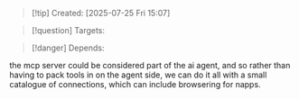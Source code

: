 
>[!tip] Created: [2025-07-25 Fri 15:07]

>[!question] Targets: 

>[!danger] Depends: 

the mcp server could be considered part of the ai agent, and so rather than having to pack tools in on the agent side, we can do it all with a small catalogue of connections, which can include browsering for napps.